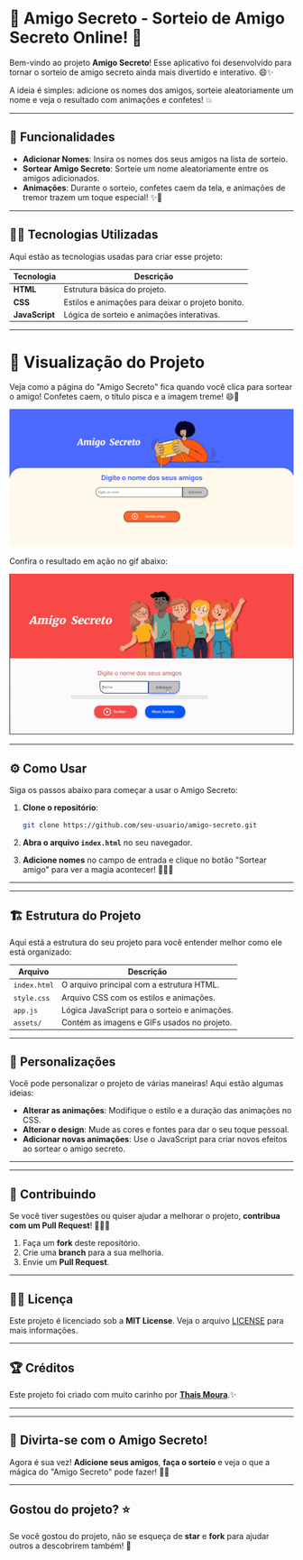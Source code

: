 # 🎉 **Amigo Secreto - Sorteio de Amigo Secreto Online!** 🎉

Bem-vindo ao projeto **Amigo Secreto**! Esse aplicativo foi desenvolvido para tornar o sorteio de amigo secreto ainda mais divertido e interativo. 😄✨

A ideia é simples: adicione os nomes dos amigos, sorteie aleatoriamente um nome e veja o resultado com animações e confetes! 💥

---

## 🚀 **Funcionalidades**

- **Adicionar Nomes**: Insira os nomes dos seus amigos na lista de sorteio.
- **Sortear Amigo Secreto**: Sorteie um nome aleatoriamente entre os amigos adicionados.
- **Animações**: Durante o sorteio, confetes caem da tela, e animações de tremor trazem um toque especial! ✨🎉

---

## 🧑‍💻 **Tecnologias Utilizadas**

Aqui estão as tecnologias usadas para criar esse projeto:

| Tecnologia  | Descrição                                      |
|-------------|------------------------------------------------|
| **HTML**    | Estrutura básica do projeto.                  |
| **CSS**     | Estilos e animações para deixar o projeto bonito. |
| **JavaScript** | Lógica de sorteio e animações interativas.    |

---

# 📱 **Visualização do Projeto**

Veja como a página do "Amigo Secreto" fica quando você clica para sortear o amigo! Confetes caem, o título pisca e a imagem treme! 😄🎉

![Resultado Final](assets/tela-amigo-secreto.png)

Confira o resultado em ação no gif abaixo:

![Animação do Resultado](assets/amigo-secreto.gif)


---

## ⚙️ **Como Usar**

Siga os passos abaixo para começar a usar o Amigo Secreto:

1. **Clone o repositório**:
    ```bash
    git clone https://github.com/seu-usuario/amigo-secreto.git
    ```

2. **Abra o arquivo `index.html`** no seu navegador.

3. **Adicione nomes** no campo de entrada e clique no botão "Sortear amigo" para ver a magia acontecer! 🧙‍♂️✨

---


---

## 🏗️ **Estrutura do Projeto**

Aqui está a estrutura do seu projeto para você entender melhor como ele está organizado:

| Arquivo            | Descrição                                      |
|--------------------|------------------------------------------------|
| `index.html`       | O arquivo principal com a estrutura HTML.      |
| `style.css`        | Arquivo CSS com os estilos e animações.        |
| `app.js`           | Lógica JavaScript para o sorteio e animações.  |
| `assets/`          | Contém as imagens e GIFs usados no projeto.    |

---

## 🎨 **Personalizações**

Você pode personalizar o projeto de várias maneiras! Aqui estão algumas ideias:

- **Alterar as animações**: Modifique o estilo e a duração das animações no CSS.
- **Alterar o design**: Mude as cores e fontes para dar o seu toque pessoal.
- **Adicionar novas animações**: Use o JavaScript para criar novos efeitos ao sortear o amigo secreto.

---


---

## 💬 **Contribuindo**

Se você tiver sugestões ou quiser ajudar a melhorar o projeto, **contribua com um Pull Request**! 🧑‍💻✨

1. Faça um **fork** deste repositório.
2. Crie uma **branch** para a sua melhoria.
3. Envie um **Pull Request**.

---

## 🧑‍🏫 **Licença**

Este projeto é licenciado sob a **MIT License**. Veja o arquivo [LICENSE](LICENSE) para mais informações.

---

## 🏆 **Créditos**

Este projeto foi criado com muito carinho por [**Thais Moura**](https://github.com/thaistech).✨

---


---


## 🎉 **Divirta-se com o Amigo Secreto!**

Agora é sua vez! **Adicione seus amigos**, **faça o sorteio** e veja o que a mágica do "Amigo Secreto" pode fazer! 🎁✨

---

## **Gostou do projeto?** ⭐

Se você gostou do projeto, não se esqueça de **star** e **fork** para ajudar outros a descobrirem também! 🚀

